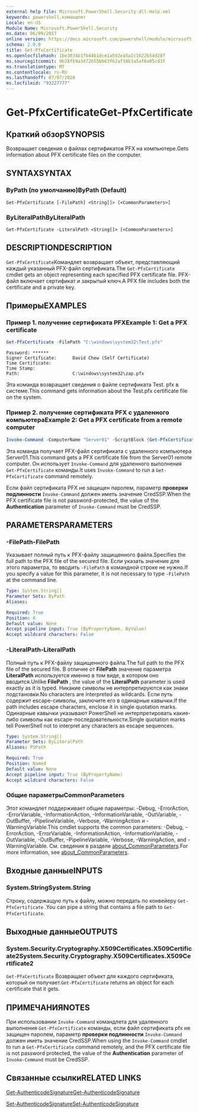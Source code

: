 ```yaml
---
external help file: Microsoft.PowerShell.Security.dll-Help.xml
keywords: powershell,командлет
Locale: en-US
Module Name: Microsoft.PowerShell.Security
ms.date: 06/09/2017
online version: https://docs.microsoft.com/powershell/module/microsoft.powershell.security/get-pfxcertificate?view=powershell-5.1&WT.mc_id=ps-gethelp
schema: 2.0.0
title: Get-PfxCertificate
ms.openlocfilehash: 1be3034b1fb44b1dce1a592ea5a2c1622b54d28f
ms.sourcegitcommit: 9b28fb9a3d72655bb63f62af18b3a5af6a05cd3f
ms.translationtype: MT
ms.contentlocale: ru-RU
ms.lasthandoff: 07/07/2020
ms.locfileid: "93227777"
---
```

# <span data-ttu-id="2d958-103">Get-PfxCertificate</span><span class="sxs-lookup"><span data-stu-id="2d958-103">Get-PfxCertificate</span></span>

## <span data-ttu-id="2d958-104">Краткий обзор</span><span class="sxs-lookup"><span data-stu-id="2d958-104">SYNOPSIS</span></span>
<span data-ttu-id="2d958-105">Возвращает сведения о файлах сертификатов PFX на компьютере.</span><span class="sxs-lookup"><span data-stu-id="2d958-105">Gets information about PFX certificate files on the computer.</span></span>

## <span data-ttu-id="2d958-106">SYNTAX</span><span class="sxs-lookup"><span data-stu-id="2d958-106">SYNTAX</span></span>

### <span data-ttu-id="2d958-107">ByPath (по умолчанию)</span><span class="sxs-lookup"><span data-stu-id="2d958-107">ByPath (Default)</span></span>

```
Get-PfxCertificate [-FilePath] <String[]> [<CommonParameters>]
```

### <span data-ttu-id="2d958-108">ByLiteralPath</span><span class="sxs-lookup"><span data-stu-id="2d958-108">ByLiteralPath</span></span>

```
Get-PfxCertificate -LiteralPath <String[]> [<CommonParameters>]
```

## <span data-ttu-id="2d958-109">DESCRIPTION</span><span class="sxs-lookup"><span data-stu-id="2d958-109">DESCRIPTION</span></span>

<span data-ttu-id="2d958-110">`Get-PfxCertificate`Командлет возвращает объект, представляющий каждый указанный PFX-файл сертификата.</span><span class="sxs-lookup"><span data-stu-id="2d958-110">The `Get-PfxCertificate` cmdlet gets an object representing each specified PFX certificate file.</span></span>
<span data-ttu-id="2d958-111">PFX-файл включает сертификат и закрытый ключ.</span><span class="sxs-lookup"><span data-stu-id="2d958-111">A PFX file includes both the certificate and a private key.</span></span>

## <span data-ttu-id="2d958-112">Примеры</span><span class="sxs-lookup"><span data-stu-id="2d958-112">EXAMPLES</span></span>

### <span data-ttu-id="2d958-113">Пример 1. получение сертификата PFX</span><span class="sxs-lookup"><span data-stu-id="2d958-113">Example 1: Get a PFX certificate</span></span>

```powershell
Get-PfxCertificate -FilePath "C:\windows\system32\Test.pfx"
```

```output
Password: ******
Signer Certificate:      David Chew (Self Certificate)
Time Certificate:
Time Stamp:
Path:                    C:\windows\system32\zap.pfx
```

<span data-ttu-id="2d958-114">Эта команда возвращает сведения о файле сертификата Test. pfx в системе.</span><span class="sxs-lookup"><span data-stu-id="2d958-114">This command gets information about the Test.pfx certificate file on the system.</span></span>

### <span data-ttu-id="2d958-115">Пример 2. получение сертификата PFX с удаленного компьютера</span><span class="sxs-lookup"><span data-stu-id="2d958-115">Example 2: Get a PFX certificate from a remote computer</span></span>

```powershell
Invoke-Command -ComputerName "Server01" -ScriptBlock {Get-PfxCertificate -FilePath "C:\Text\TestNoPassword.pfx"} -Authentication CredSSP
```

<span data-ttu-id="2d958-116">Эта команда получает PFX-файл сертификата с удаленного компьютера Server01.</span><span class="sxs-lookup"><span data-stu-id="2d958-116">This command gets a PFX certificate file from the Server01 remote computer.</span></span> <span data-ttu-id="2d958-117">Он использует `Invoke-Command` для удаленного выполнения `Get-PfxCertificate` команды.</span><span class="sxs-lookup"><span data-stu-id="2d958-117">It uses `Invoke-Command` to run a `Get-PfxCertificate` command remotely.</span></span>

<span data-ttu-id="2d958-118">Если файл сертификата PFX не защищен паролем, параметр **проверки подлинности** `Invoke-Command` должен иметь значение CredSSP.</span><span class="sxs-lookup"><span data-stu-id="2d958-118">When the PFX certificate file is not password-protected, the value of the **Authentication** parameter of `Invoke-Command` must be CredSSP.</span></span>

## <span data-ttu-id="2d958-119">PARAMETERS</span><span class="sxs-lookup"><span data-stu-id="2d958-119">PARAMETERS</span></span>

### <span data-ttu-id="2d958-120">-FilePath</span><span class="sxs-lookup"><span data-stu-id="2d958-120">-FilePath</span></span>

<span data-ttu-id="2d958-121">Указывает полный путь к PFX-файлу защищенного файла.</span><span class="sxs-lookup"><span data-stu-id="2d958-121">Specifies the full path to the PFX file of the secured file.</span></span> <span data-ttu-id="2d958-122">Если указать значение для этого параметра, то вводить `-FilePath` в командной строке не нужно.</span><span class="sxs-lookup"><span data-stu-id="2d958-122">If you specify a value for this parameter, it is not necessary to type `-FilePath` at the command line.</span></span>

```yaml
Type: System.String[]
Parameter Sets: ByPath
Aliases:

Required: True
Position: 0
Default value: None
Accept pipeline input: True (ByPropertyName, ByValue)
Accept wildcard characters: False
```

### <span data-ttu-id="2d958-123">-LiteralPath</span><span class="sxs-lookup"><span data-stu-id="2d958-123">-LiteralPath</span></span>

<span data-ttu-id="2d958-124">Полный путь к PFX-файлу защищенного файла.</span><span class="sxs-lookup"><span data-stu-id="2d958-124">The full path to the PFX file of the secured file.</span></span> <span data-ttu-id="2d958-125">В отличие от **FilePath** значение параметра **LiteralPath** используется именно в том виде, в котором оно вводится.</span><span class="sxs-lookup"><span data-stu-id="2d958-125">Unlike **FilePath** , the value of the **LiteralPath** parameter is used exactly as it is typed.</span></span> <span data-ttu-id="2d958-126">Никакие символы не интерпретируются как знаки подстановки.</span><span class="sxs-lookup"><span data-stu-id="2d958-126">No characters are interpreted as wildcards.</span></span> <span data-ttu-id="2d958-127">Если путь содержит escape-символы, заключите его в одинарные кавычки.</span><span class="sxs-lookup"><span data-stu-id="2d958-127">If the path includes escape characters, enclose it in single quotation marks.</span></span> <span data-ttu-id="2d958-128">Одинарные кавычки указывают PowerShell не интерпретировать какие-либо символы как escape-последовательности.</span><span class="sxs-lookup"><span data-stu-id="2d958-128">Single quotation marks tell PowerShell not to interpret any characters as escape sequences.</span></span>

```yaml
Type: System.String[]
Parameter Sets: ByLiteralPath
Aliases: PSPath

Required: True
Position: Named
Default value: None
Accept pipeline input: True (ByPropertyName)
Accept wildcard characters: False
```

### <span data-ttu-id="2d958-129">Общие параметры</span><span class="sxs-lookup"><span data-stu-id="2d958-129">CommonParameters</span></span>

<span data-ttu-id="2d958-130">Этот командлет поддерживает общие параметры: -Debug, -ErrorAction, -ErrorVariable, -InformationAction, -InformationVariable, -OutVariable, -OutBuffer, -PipelineVariable, -Verbose, -WarningAction и -WarningVariable.</span><span class="sxs-lookup"><span data-stu-id="2d958-130">This cmdlet supports the common parameters: -Debug, -ErrorAction, -ErrorVariable, -InformationAction, -InformationVariable, -OutVariable, -OutBuffer, -PipelineVariable, -Verbose, -WarningAction, and -WarningVariable.</span></span> <span data-ttu-id="2d958-131">См. сведения в разделе [about_CommonParameters](https://go.microsoft.com/fwlink/?LinkID=113216).</span><span class="sxs-lookup"><span data-stu-id="2d958-131">For more information, see [about_CommonParameters](https://go.microsoft.com/fwlink/?LinkID=113216).</span></span>

## <span data-ttu-id="2d958-132">Входные данные</span><span class="sxs-lookup"><span data-stu-id="2d958-132">INPUTS</span></span>

### <span data-ttu-id="2d958-133">System.String</span><span class="sxs-lookup"><span data-stu-id="2d958-133">System.String</span></span>

<span data-ttu-id="2d958-134">Строку, содержащую путь к файлу, можно передать по конвейеру `Get-PfxCertificate` .</span><span class="sxs-lookup"><span data-stu-id="2d958-134">You can pipe a string that contains a file path to `Get-PfxCertificate`.</span></span>

## <span data-ttu-id="2d958-135">Выходные данные</span><span class="sxs-lookup"><span data-stu-id="2d958-135">OUTPUTS</span></span>

### <span data-ttu-id="2d958-136">System.Security.Cryptography.X509Certificates.X509Certificate2</span><span class="sxs-lookup"><span data-stu-id="2d958-136">System.Security.Cryptography.X509Certificates.X509Certificate2</span></span>

<span data-ttu-id="2d958-137">`Get-PfxCertificate` Возвращает объект для каждого сертификата, который он получает.</span><span class="sxs-lookup"><span data-stu-id="2d958-137">`Get-PfxCertificate` returns an object for each certificate that it gets.</span></span>

## <span data-ttu-id="2d958-138">ПРИМЕЧАНИЯ</span><span class="sxs-lookup"><span data-stu-id="2d958-138">NOTES</span></span>

<span data-ttu-id="2d958-139">При использовании `Invoke-Command` командлета для удаленного выполнения `Get-PfxCertificate` команды, если файл сертификата pfx не защищен паролем, параметр **проверки подлинности** `Invoke-Command` должен иметь значение CredSSP.</span><span class="sxs-lookup"><span data-stu-id="2d958-139">When using the `Invoke-Command` cmdlet to run a `Get-PfxCertificate` command remotely, and the PFX certificate file is not password protected, the value of the **Authentication** parameter of `Invoke-Command` must be CredSSP.</span></span>

## <span data-ttu-id="2d958-140">Связанные ссылки</span><span class="sxs-lookup"><span data-stu-id="2d958-140">RELATED LINKS</span></span>

[<span data-ttu-id="2d958-141">Get-AuthenticodeSignature</span><span class="sxs-lookup"><span data-stu-id="2d958-141">Get-AuthenticodeSignature</span></span>](Get-AuthenticodeSignature.md)

[<span data-ttu-id="2d958-142">Set-AuthenticodeSignature</span><span class="sxs-lookup"><span data-stu-id="2d958-142">Set-AuthenticodeSignature</span></span>](Set-AuthenticodeSignature.md)
